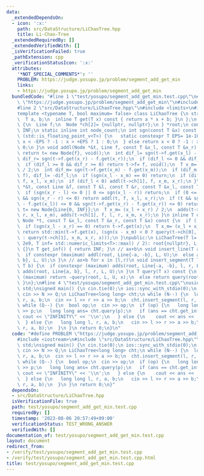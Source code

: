 ```yaml
---
data:
  _extendedDependsOn:
  - icon: ':x:'
    path: src/DataStructure/LiChaoTree.hpp
    title: Li-Chao-Tree
  _extendedRequiredBy: []
  _extendedVerifiedWith: []
  _isVerificationFailed: true
  _pathExtension: cpp
  _verificationStatusIcon: ':x:'
  attributes:
    '*NOT_SPECIAL_COMMENTS*': ''
    PROBLEM: https://judge.yosupo.jp/problem/segment_add_get_min
    links:
    - https://judge.yosupo.jp/problem/segment_add_get_min
  bundledCode: "#line 1 \"test/yosupo/segment_add_get_min.test.cpp\"\n#define PROBLEM\
    \ \"https://judge.yosupo.jp/problem/segment_add_get_min\"\n#include <iostream>\n\
    #line 2 \"src/DataStructure/LiChaoTree.hpp\"\n#include <limits>\n#include <algorithm>\n\
    template <typename T, bool maximum= false> class LiChaoTree {\n struct Line {\n\
    \  T a, b;\n  inline T get(T x) const { return a * x + b; }\n };\n struct Node\
    \ {\n  Line f;\n  Node *ch[2]= {nullptr, nullptr};\n } *root;\n const T L, U,\
    \ INF;\n static inline int node_count;\n int sgn(const T &x) const {\n  if constexpr\
    \ (std::is_floating_point_v<T>) {\n   static constexpr T EPS= 1e-10;\n   return\
    \ x < -EPS ? -1 : x > +EPS ? 1 : 0;\n  } else return x < 0 ? -1 : x > 0 ? 1 :\
    \ 0;\n }\n void addl(Node *&t, Line f, const T &x_l, const T &x_r) {\n  if (!t)\
    \ return t= new Node{f}, void();\n  int dif_l= sgn(t->f.get(x_l) - f.get(x_l)),\
    \ dif_r= sgn(t->f.get(x_r) - f.get(x_r));\n  if (dif_l <= 0 && dif_r <= 0) return;\n\
    \  if (dif_l >= 0 && dif_r >= 0) return t->f= f, void();\n  T x_m= (x_l + x_r)\
    \ / 2;\n  int dif_m= sgn(t->f.get(x_m) - f.get(x_m));\n  if (dif_m > 0) std::swap(t->f,\
    \ f), dif_l= -dif_l;\n  if (sgn(x_l - x_m) == 0) return;\n  if (dif_l > 0) addl(t->ch[0],\
    \ f, x_l, x_m);\n  if (dif_l < 0) addl(t->ch[1], f, x_m, x_r);\n }\n void adds(Node\
    \ *&t, const Line &f, const T &l, const T &r, const T &x_l, const T &x_r) {\n\
    \  if (sgn(x_r - l) <= 0 || 0 <= sgn(x_l - r)) return;\n  if (0 <= sgn(x_l - l)\
    \ && sgn(x_r - r) <= 0) return addl(t, f, x_l, x_r);\n  if (t && sgn(t->f.get(x_l)\
    \ - f.get(x_l)) <= 0 && sgn(t->f.get(x_r) - f.get(x_r)) <= 0) return;\n  if (!t)\
    \ t= new Node{Line{0, INF}};\n  T x_m= (x_l + x_r) / 2;\n  adds(t->ch[0], f, l,\
    \ r, x_l, x_m), adds(t->ch[1], f, l, r, x_m, x_r);\n }\n inline T query(const\
    \ Node *t, const T &x_l, const T &x_r, const T &x) const {\n  if (!t) return INF;\n\
    \  if (sgn(x_l - x_r) == 0) return t->f.get(x);\n  T x_m= (x_l + x_r) / 2;\n \
    \ return std::min(t->f.get(x), (sgn(x - x_m) < 0 ? query(t->ch[0], x_l, x_m, x)\
    \ : query(t->ch[1], x_m, x_r, x)));\n }\npublic:\n LiChaoTree(T l= -2e9, T u=\
    \ 2e9, T inf= std::numeric_limits<T>::max() / 2): root{nullptr}, L(l), U(u), INF(inf)\
    \ {}\n T get_inf() { return INF; }\n // ax+b\n void insert_line(T a, T b) {\n\
    \  if constexpr (maximum) addl(root, Line{-a, -b}, L, U);\n  else addl(root, Line{a,\
    \ b}, L, U);\n }\n // ax+b for x in [l,r)\n void insert_segment(T l, T r, T a,\
    \ T b) {\n  if constexpr (maximum) adds(root, Line{-a, -b}, l, r, L, U);\n  else\
    \ adds(root, Line{a, b}, l, r, L, U);\n }\n T query(T x) const {\n  if constexpr\
    \ (maximum) return -query(root, L, U, x);\n  else return query(root, L, U, x);\n\
    \ }\n};\n#line 4 \"test/yosupo/segment_add_get_min.test.cpp\"\nusing namespace\
    \ std;\nsigned main() {\n cin.tie(0);\n ios::sync_with_stdio(0);\n int N, Q;\n\
    \ cin >> N >> Q;\n LiChaoTree<long long> cht;\n while (N--) {\n  long long l,\
    \ r, a, b;\n  cin >> l >> r >> a >> b;\n  cht.insert_segment(l, r, a, b);\n }\n\
    \ while (Q--) {\n  bool op;\n  cin >> op;\n  if (op) {\n   long long p;\n   cin\
    \ >> p;\n   long long ans= cht.query(p);\n   if (ans == cht.get_inf()) {\n   \
    \ cout << \"INFINITY\" << '\\n';\n   } else {\n    cout << ans << '\\n';\n   }\n\
    \  } else {\n   long long l, r, a, b;\n   cin >> l >> r >> a >> b;\n   cht.insert_segment(l,\
    \ r, a, b);\n  }\n }\n return 0;\n}\n"
  code: "#define PROBLEM \"https://judge.yosupo.jp/problem/segment_add_get_min\"\n\
    #include <iostream>\n#include \"src/DataStructure/LiChaoTree.hpp\"\nusing namespace\
    \ std;\nsigned main() {\n cin.tie(0);\n ios::sync_with_stdio(0);\n int N, Q;\n\
    \ cin >> N >> Q;\n LiChaoTree<long long> cht;\n while (N--) {\n  long long l,\
    \ r, a, b;\n  cin >> l >> r >> a >> b;\n  cht.insert_segment(l, r, a, b);\n }\n\
    \ while (Q--) {\n  bool op;\n  cin >> op;\n  if (op) {\n   long long p;\n   cin\
    \ >> p;\n   long long ans= cht.query(p);\n   if (ans == cht.get_inf()) {\n   \
    \ cout << \"INFINITY\" << '\\n';\n   } else {\n    cout << ans << '\\n';\n   }\n\
    \  } else {\n   long long l, r, a, b;\n   cin >> l >> r >> a >> b;\n   cht.insert_segment(l,\
    \ r, a, b);\n  }\n }\n return 0;\n}"
  dependsOn:
  - src/DataStructure/LiChaoTree.hpp
  isVerificationFile: true
  path: test/yosupo/segment_add_get_min.test.cpp
  requiredBy: []
  timestamp: '2023-08-06 20:57:49+09:00'
  verificationStatus: TEST_WRONG_ANSWER
  verifiedWith: []
documentation_of: test/yosupo/segment_add_get_min.test.cpp
layout: document
redirect_from:
- /verify/test/yosupo/segment_add_get_min.test.cpp
- /verify/test/yosupo/segment_add_get_min.test.cpp.html
title: test/yosupo/segment_add_get_min.test.cpp
---
```

